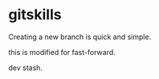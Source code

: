 # gitskills
Creating a new branch is quick and simple.

this is modified for fast-forward.

dev stash.